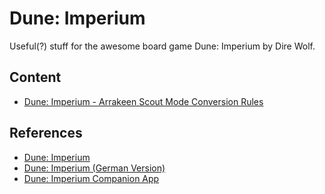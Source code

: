 # Dune: Imperium

Useful(?) stuff for the awesome board game Dune: Imperium by Dire Wolf.

## Content

- [Dune: Imperium - Arrakeen Scout Mode Conversion Rules](./arakeen-scout-mode-rules/)

## References
- [Dune: Imperium](https://www.direwolfdigital.com/dune-imperium/)
- [Dune: Imperium (German Version)](https://www.asmodee.de/produkte/dune-imperium)
- [Dune: Imperium Companion App](https://play.google.com/store/apps/details?id=com.direwolfdigital.dica)
